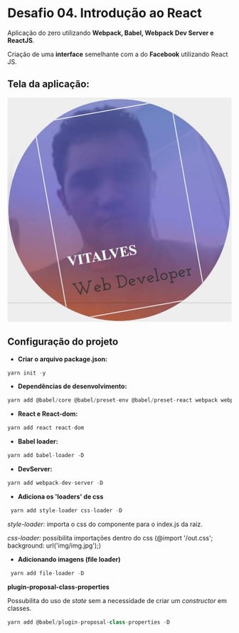 # Desafio 04. Introdução ao React

Aplicação do zero utilizando **Webpack, Babel, Webpack Dev Server e ReactJS**.

Criação de uma **interface** semelhante com a do **Facebook** utilizando React JS.

## Tela da aplicação:

![Facebook](assets/facebook.jpg)

## Configuração do projeto

- **Criar o arquivo package.json:**
```js
yarn init -y
```

- **Dependências de desenvolvimento:**
```js
yarn add @babel/core @babel/preset-env @babel/preset-react webpack webpack-cli -D
```

- **React e React-dom:**
```js
yarn add react react-dom
```

- **Babel loader:**
```js
yarn add babel-loader -D
```

- **DevServer:**
```js
yarn add webpack-dev-server -D
```

- **Adiciona os 'loaders' de css**

```js
 yarn add style-loader css-loader -D
```

*style-loader:* importa o css do componente para o index.js da raiz.

*css-loader:* possibilita importações dentro do css (@import '/out.css'; background: url('img/img.jpg');)

- **Adicionando imagens (file loader)**

```js
 yarn add file-loader -D
```

**plugin-proposal-class-properties**

Possubilita do uso de *state* sem a necessidade de criar um *constructor* em classes.

```js
yarn add @babel/plugin-proposal-class-properties -D
```
